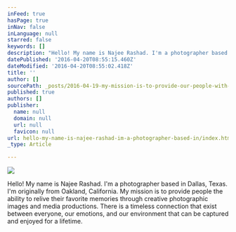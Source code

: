 ```yaml
---
inFeed: true
hasPage: true
inNav: false
inLanguage: null
starred: false
keywords: []
description: "Hello! My name is Najee Rashad. I'm a photographer based in Dallas, Texas. I'm originally from Oakland, California. My mission is to provide people the ability to relive their favorite memories through creative photographic images and media productions. There is a timeless connection that exist between everyone, our emotions, and our environment that can be captured and enjoyed for a lifetime."
datePublished: '2016-04-20T08:55:15.460Z'
dateModified: '2016-04-20T08:55:02.418Z'
title: ''
author: []
sourcePath: _posts/2016-04-19-my-mission-is-to-provide-our-people-with-sights-of-their-fav.md
published: true
authors: []
publisher:
  name: null
  domain: null
  url: null
  favicon: null
url: hello-my-name-is-najee-rashad-im-a-photographer-based-in/index.html
_type: Article

---
```

![](https://the-grid-user-content.s3-us-west-2.amazonaws.com/05cc4cb9-2fd2-47be-a453-2ea0e205a6ad.jpg)

Hello! My name is Najee Rashad. I'm a photographer based in Dallas, Texas. I'm originally from Oakland, California. My mission is to provide people the ability to relive their favorite memories through creative photographic images and media productions. There is a timeless connection that exist between everyone, our emotions, and our environment that can be captured and enjoyed for a lifetime.